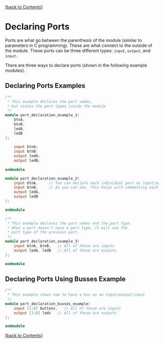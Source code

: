 [[back to Contents]](https://github.com/Amulek1416/verilog-help-sheet/blob/main/README.md)
# Declaring Ports

Ports are what go between the parenthesis of the module (similar to parameters in C programming). These are what connect to the outside of the module. These ports can be three different types: `input`, `output`, and `inout`.

There are three ways to declare ports (shown in the following example modules).

## Declaring Ports Examples
```verilog
/** 
 * This example declares the port names, 
 * but states the port types inside the module
 */
module port_declaration_example_1(
    btnA, 
    btnB,   
    ledA, 
    ledB    
);
    
    input btnA;
    input btnB;
    output ledA;
    output ledB;
    
endmodule
```

```verilog
module port_declaration_example_2(
    input btnA,     // You can declare each individual port as input/output on a separate line
    input btnB,     // As you can see, this helps with commenting each individual port
    output ledA, 
    output ledB    
);

endmodule
```

```verilog
/**
 * This example declares the port names and the port type. 
 * When a port doesn't have a port type, it will use the 
 * port type of the previous port.
 */
module port_declaration_example_3(
    input btnA, btnB,   // All of these are inputs
    output ledA, ledB   // All of these are outputs 
);

endmodule
```
## Declaring Ports Using Busses Example
```verilog
/**
 * This example shows how to have a bus as an input/output/inout
 */
module port_declaration_busses_example(
    input [1:0] buttons,   // All of these are inputs
    output [1:0] leds   // All of these are outputs 
);

endmodule
```

[[back to Contents]](https://github.com/Amulek1416/verilog-help-sheet/blob/main/README.md)
